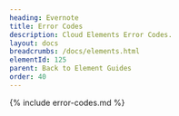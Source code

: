 ```yaml
---
heading: Evernote
title: Error Codes
description: Cloud Elements Error Codes.
layout: docs
breadcrumbs: /docs/elements.html
elementId: 125
parent: Back to Element Guides
order: 40
---
```


{% include error-codes.md %}

